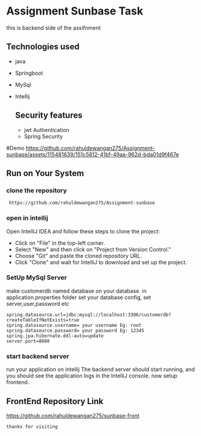 # Assignment Sunbase Task
this is backend side of the assifnment

## Technologies used
- java
- Springboot
- MySql
- Intellij

  ## Security features
  - jwt Authentication
  - Spring Security

#Demo
https://github.com/rahuldewangan275/Assignment-sunbase/assets/115481639/151c5812-41bf-49aa-962d-bda01d9f467e

  ## Run on Your System

  ### clone the repository
  ```
   https://github.com/rahuldewangan275/Assignment-sunbase
  ```

  ### open in intellij
  Open IntelliJ IDEA and follow these steps to clone the project:
- Click on "File" in the top-left corner.
- Select "New" and then click on "Project from Version Control."
- Choose "Git" and paste the cloned repository URL.
- Click "Clone" and wait for IntelliJ to download and set up the project.

 ### SetUp MySql Server
 make customerdb named database on your database.
 in application.properties folder set your database config, set server,user,password etc
 ```
spring.datasource.url=jdbc:mysql://localhost:3306/customerdb?createTableIfNotExists=true
spring.datasource.username= your username Eg: root
spring.datasource.password= your password Eg: 12345
spring.jpa.hibernate.ddl-auto=update
server.port=8080
```

### start backend server
run your application on intellij
The backend server should start running, and you should see the application logs in the IntelliJ console.
now setup frontend.

## FrontEnd Repository Link
https://github.com/rahuldewangan275/sunbase-front

```
thanks for visiting
```

  
